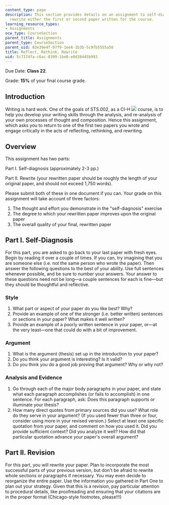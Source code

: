 ```yaml
---
content_type: page
description: This section provides details on an assignment to self-diagnose and the
  rewrite either the first or second paper written for the course.
learning_resource_types:
- Assignments
ocw_type: CourseSection
parent_title: Assignments
parent_type: CourseSection
parent_uid: 03e39e4f-97f9-1ee4-1b3b-5c9fb5555a58
title: Reflect, Rethink, Rewrite
uid: 5c7374fa-c6ac-0399-1be0-e8d38445b993
---
```


Due Date: **Class 22**.

Grade: **15%** of your final course grade.

Introduction
------------

Writing is hard work. One of the goals of STS.002, as a CI-H ![](/images/educator/icon-question-cih.png) course, is to help you develop your writing skills through the analysis, and re-analysis of your own processes of thought and composition. Hence this assignment, which asks you to return to one of the first two papers you wrote and engage critically in the acts of reflecting, rethinking, and rewriting.

Overview
--------

This assignment has two parts:

Part I. Self-diagnosis (approximately 2-3 pp.)

Part II. Rewrite (your rewritten paper should be roughly the length of your original paper, and should not exceed 1,750 words).

Please submit both of these in one document if you can. Your grade on this assignment will take account of three factors:

1.  The thought and effort you demonstrate in the "self-diagnosis" exercise
2.  The degree to which your rewritten paper improves upon the original paper
3.  The overall quality of your final, rewritten paper

Part I. Self-Diagnosis
----------------------

For this part, you are asked to go back to your last paper with fresh eyes. Begin by reading it over a couple of times. If you can, try imagining that you are someone else (i.e. not the same person who wrote the paper). Then answer the following questions to the best of your ability. Use full sentences whenever possible, and be sure to number your answers. Your answer to these questions need not be long—a couple sentences for each is fine—but they should be thoughtful and reflective.

### Style

1.  What part or aspect of your paper do you like best? Why?
2.  Provide an example of one of the stronger (i.e. better written) sentences or sections in your paper? What makes it well written?
3.  Provide an example of a poorly written sentence in your paper, or—at the very least—one that could do with a bit of improvement.

### Argument

1.  What is the argument (thesis) set up in the introduction to your paper?
2.  Do you think your argument is interesting? Is it valid?
3.  Do you think you do a good job proving that argument? Why or why not?

### Analysis and Evidence

1.  Go through each of the major body paragraphs in your paper, and state what each paragraph accomplishes (or fails to accomplish) in one sentence. For each paragraph, ask: Does this paragraph supports or illuminate your thesis?
2.  How many direct quotes from primary sources did you use? What role do they serve in your argument? (If you used fewer than three or four, consider using more in your revised version.) Select at least one specific quotation from your paper, and comment on how you used it. Did you provide sufficient context? Did you analyze it well? How did that particular quotation advance your paper's overall argument?

Part II. Revision
-----------------

For this part, you will rewrite your paper. Plan to incorporate the most successful parts of your previous version, but don't be afraid to rewrite whole sections or paragraphs if necessary. You may even decide to reorganize the entire paper. Use the information you gathered in Part One to plan out your strategy. Given that this is a revision, pay particular attention to procedural details, like proofreading and ensuring that your citations are in the proper format (Chicago-style footnotes, please!!!)